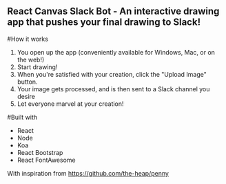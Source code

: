## React Canvas Slack Bot - An interactive drawing app that pushes your final drawing to Slack!

#How it works

1. You open up the app (conveniently available for Windows, Mac, or on the web!)
2. Start drawing!
3. When you're satisfied with your creation, click the "Upload Image" button.
4. Your image gets processed, and is then sent to a Slack channel you desire
5. Let everyone marvel at your creation!

#Built with

- React
- Node
- Koa
- React Bootstrap
- React FontAwesome

With inspiration from https://github.com/the-heap/penny
